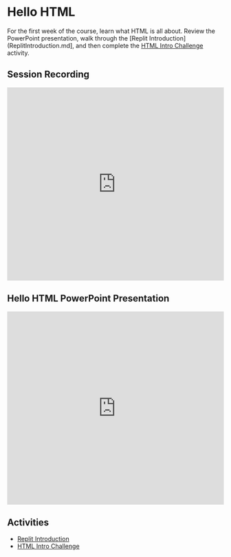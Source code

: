 # Hello HTML
For the first week of the course, learn what HTML is all about. Review the PowerPoint presentation, walk through the [Replit Introduction](ReplitIntroduction.md], and then complete the [HTML Intro Challenge](HtmlIntroChallenge.md) activity.

## Session Recording
<iframe width="100%" height="450px" src="https://www.youtube.com/embed/a_34XtzOvd4" frameborder="0" allow="accelerometer; autoplay; clipboard-write; encrypted-media; gyroscope; picture-in-picture" allowfullscreen></iframe>

## Hello HTML PowerPoint Presentation
<iframe src='https://view.officeapps.live.com/op/embed.aspx?src=https://hylandtechclub.com/web-101/Week01/HelloHtml.pptx' width='100%' height='450px' frameborder='0'></iframe>

## Activities
- [Replit Introduction](ReplitIntroduction.md)
- [HTML Intro Challenge](HtmlIntroChallenge.md)